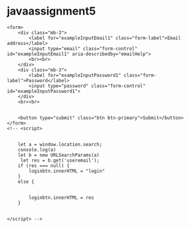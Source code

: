 # javaassignment5
<!DOCTYPE html>
<html lang="en">

<head>
    <meta charset="UTF-8">
    <meta name="viewport" content="width=device-width, initial-scale=1.0">
    <title>Document</title>
</head>

<body>

    <form>
        <div class="mb-3">
            <label for="exampleInputEmail1" class="form-label">Email address</label>
            <input type="email" class="form-control" id="exampleInputEmail1" aria-describedby="emailHelp">
            <br><br>
        </div>
        <div class="mb-3">
            <label for="exampleInputPassword1" class="form-label">Password</label>
            <input type="password" class="form-control" id="exampleInputPassword1">
        </div>
        <br><br>


        <button type="submit" class="btn btn-primary">Submit</button>
    </form>
    <!-- <script>


        let a = window.location.search;
        console.log(a)
        let b = new URLSearchParams(a)
         let res = b.get('useremail');
        if (res === null) {
            loginbtn.innerHTML = "login"
        }
        else {


            loginbtn.innerHTML = res
        }


    </script> -->

</body>

</html>
